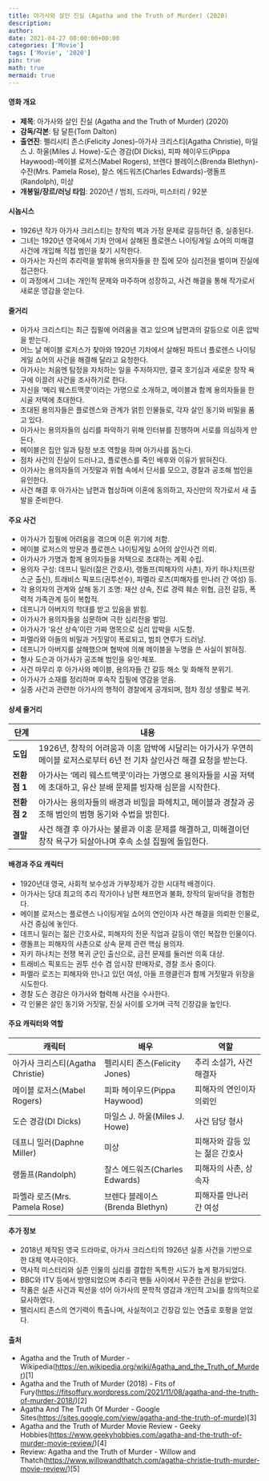 ```yaml
---
title: 아가사와 살인 진실 (Agatha and the Truth of Murder) (2020)
description: 
author: 
date: 2021-04-27 00:00:00+00:00
categories: ['Movie']
tags: ['Movie', '2020']
pin: true
math: true
mermaid: true
---
```

#### 영화 개요

- **제목**: 아가사와 살인 진실 (Agatha and the Truth of Murder) (2020)  
- **감독/각본**: 탐 달튼(Tom Dalton)  
- **출연진**: 펠리시티 존스(Felicity Jones)-아가사 크리스티(Agatha Christie), 마일스 J. 하울(Miles J. Howe)-도슨 경감(DI Dicks), 피파 헤이우드(Pippa Haywood)-메이블 로저스(Mabel Rogers), 브렌다 블레이스(Brenda Blethyn)-수잔(Mrs. Pamela Rose), 찰스 에드워즈(Charles Edwards)-랭돌프(Randolph), 미상  
- **개봉일/장르/러닝 타임**: 2020년 / 범죄, 드라마, 미스터리 / 92분  

#### 시놉시스

- 1926년 작가 아가사 크리스티는 창작의 벽과 가정 문제로 갈등하던 중, 실종된다.  
- 그녀는 1920년 영국에서 기차 안에서 살해된 플로렌스 나이팅게일 쇼어의 미해결 사건에 개입해 직접 범인을 찾기 시작한다.  
- 아가사는 자신의 추리력을 발휘해 용의자들을 한 집에 모아 심리전을 벌이며 진실에 접근한다.  
- 이 과정에서 그녀는 개인적 문제와 마주하며 성장하고, 사건 해결을 통해 작가로서 새로운 영감을 얻는다.  

#### 줄거리

- 아가사 크리스티는 최근 집필에 어려움을 겪고 있으며 남편과의 갈등으로 이혼 압박을 받는다.  
- 어느 날 메이블 로저스가 찾아와 1920년 기차에서 살해된 파트너 플로렌스 나이팅게일 쇼어의 사건을 해결해 달라고 요청한다.  
- 아가사는 처음엔 탐정을 자처하는 일을 주저하지만, 결국 호기심과 새로운 창작 욕구에 이끌려 사건을 조사하기로 한다.  
- 자신을 ‘메리 웨스트맥콧’이라는 가명으로 소개하고, 메이블과 함께 용의자들을 한 시골 저택에 초대한다.  
- 초대된 용의자들은 플로렌스와 관계가 얽힌 인물들로, 각자 살인 동기와 비밀을 품고 있다.  
- 아가사는 용의자들의 심리를 파악하기 위해 인터뷰를 진행하며 서로를 의심하게 만든다.  
- 메이블은 집안 일과 탐정 보조 역할을 하며 아가사를 돕는다.  
- 점차 사건의 진실이 드러나고, 플로렌스를 죽인 배후와 이유가 밝혀진다.  
- 아가사는 용의자들의 거짓말과 위협 속에서 단서를 모으고, 경찰과 공조해 범인을 유인한다.  
- 사건 해결 후 아가사는 남편과 협상하며 이혼에 동의하고, 자신만의 작가로서 새 출발을 준비한다.  

#### 주요 사건

- 아가사가 집필에 어려움을 겪으며 이혼 위기에 처함.  
- 메이블 로저스의 방문과 플로렌스 나이팅게일 쇼어의 살인사건 의뢰.  
- 아가사가 가명과 함께 용의자들을 저택으로 초대하는 계획 수립.  
- 용의자 구성: 데프니 밀러(젊은 간호사), 랭돌프(피해자의 사촌), 자키 하나치(프랑스군 출신), 트래비스 픽포드(권투선수), 파멜라 로즈(피해자를 만나러 간 여성) 등.  
- 각 용의자의 관계와 살해 동기 조명: 재산 상속, 진료 경력 훼손 위협, 금전 갈등, 폭력적 가족관계 등이 복합적.  
- 데프니가 아버지의 학대를 받고 있음을 밝힘.  
- 아가사가 용의자들을 심문하며 극한 심리전을 벌임.  
- 아가사가 ‘유산 상속’이란 가짜 명목으로 심리 압박을 시도함.  
- 파멜라와 아들의 비밀과 거짓말이 폭로되고, 범죄 연루가 드러남.  
- 데프니가 아버지를 살해했으며 협박에 의해 메이블을 누명을 쓴 사실이 밝혀짐.  
- 형사 도슨과 아가사가 공조해 범인을 유인·체포.  
- 사건 마무리 후 아가사와 메이블, 용의자들 간 갈등 해소 및 화해적 분위기.  
- 아가사가 소재를 정리하며 후속작 집필에 영감을 얻음.  
- 실종 사건과 관련한 아가사의 행적이 경찰에게 공개되며, 점차 정상 생활로 복귀.  

#### 상세 줄거리

| **단계** | **내용**                                                                                                                      |
|----------|-------------------------------------------------------------------------------------------------------------------------------|
| **도입** | 1926년, 창작의 어려움과 이혼 압박에 시달리는 아가사가 우연히 메이블 로저스로부터 6년 전 기차 살인사건 해결 요청을 받는다.       |
| **전환점 1** | 아가사는 ‘메리 웨스트맥콧’이라는 가명으로 용의자들을 시골 저택에 초대하고, 유산 분배 문제를 빙자해 심문을 시작한다.               |
| **전환점 2** | 아가사는 용의자들의 배경과 비밀을 파헤치고, 메이블과 경찰과 공조해 범인의 범행 동기와 수법을 밝힌다.                           |
| **결말** | 사건 해결 후 아가사는 불륜과 이혼 문제를 해결하고, 미해결이던 창작 욕구가 되살아나며 후속 소설 집필에 돌입한다.                    |

#### 배경과 주요 캐릭터

- 1920년대 영국, 사회적 보수성과 가부장제가 강한 시대적 배경이다.  
- 아가사는 당대 최고의 추리 작가이나 남편 채프먼과 불화, 창작의 밑바닥을 경험한다.  
- 메이블 로저스는 플로렌스 나이팅게일 쇼어의 연인이자 사건 해결을 의뢰한 인물로, 사건 중심에 놓인다.  
- 데프니 밀러는 젊은 간호사로, 피해자의 전문 직업과 갈등이 엮인 복잡한 인물이다.  
- 랭돌프는 피해자의 사촌으로 상속 문제 관련 핵심 용의자.  
- 자키 하나치는 전쟁 복귀 군인 출신으로, 금전 문제를 둘러싼 의혹 대상.  
- 트래비스 픽포드는 권투 선수 겸 암시장 판매자로, 경찰 조사 중이다.  
- 파멜라 로즈는 피해자와 만나고 있던 여성, 아들 프랭클린과 함께 거짓말과 위장을 시도한다.  
- 경찰 도슨 경감은 아가사와 협력해 사건을 수사한다.  
- 각 인물은 살인 동기와 거짓말, 진실 사이를 오가며 극적 긴장감을 높인다.  

#### 주요 캐릭터와 역할

| **캐릭터**        | **배우**               | **역할**                   |
|-------------------|------------------------|----------------------------|
| 아가사 크리스티(Agatha Christie) | 펠리시티 존스(Felicity Jones)  | 추리 소설가, 사건 해결자          |
| 메이블 로저스(Mabel Rogers)      | 피파 헤이우드(Pippa Haywood)   | 피해자의 연인이자 의뢰인          |
| 도슨 경감(DI Dicks)              | 마일스 J. 하울(Miles J. Howe)  | 사건 담당 형사                   |
| 데프니 밀러(Daphne Miller)      | 미상                      | 피해자와 갈등 있는 젊은 간호사    |
| 랭돌프(Randolph)                 | 찰스 에드워즈(Charles Edwards) | 피해자의 사촌, 상속자             |
| 파멜라 로즈(Mrs. Pamela Rose)    | 브렌다 블레이스(Brenda Blethyn)| 피해자를 만나러 간 여성           |

#### 추가 정보

- 2018년 제작된 영국 드라마로, 아가사 크리스티의 1926년 실종 사건을 기반으로 한 대체 역사극이다.  
- 역사적 미스터리와 실존 인물의 심리를 결합한 독특한 시도가 높게 평가되었다.  
- BBC와 ITV 등에서 방영되었으며 추리극 팬들 사이에서 꾸준한 관심을 받았다.  
- 작품은 실존 사건과 픽션을 섞어 아가사의 문학적 영감과 개인적 고뇌를 창의적으로 묘사하였다.  
- 펠리시티 존스의 연기력이 특출나며, 사실적이고 긴장감 있는 연출로 호평을 얻었다.  

#### 출처

- Agatha and the Truth of Murder - Wikipedia(https://en.wikipedia.org/wiki/Agatha_and_the_Truth_of_Murder)[1]  
- Agatha and the Truth of Murder (2018) - Fits of Fury(https://fitsoffury.wordpress.com/2021/11/08/agatha-and-the-truth-of-murder-2018/)[2]  
- Agatha And The Truth Of Murder - Google Sites(https://sites.google.com/view/agatha-and-the-truth-of-murde)[3]  
- Agatha and the Truth of Murder Movie Review - Geeky Hobbies(https://www.geekyhobbies.com/agatha-and-the-truth-of-murder-movie-review/)[4]  
- Review: Agatha and the Truth of Murder - Willow and Thatch(https://www.willowandthatch.com/agatha-christie-truth-murder-movie-review/)[5]
